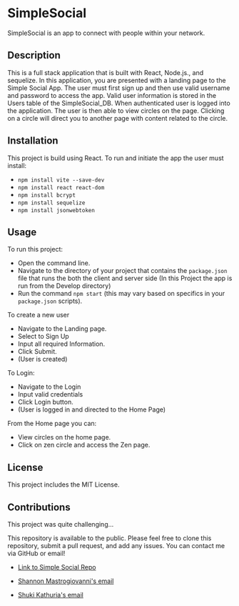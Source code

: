 # SimpleSocial
SimpleSocial is an app to connect with people within your network. 

## Description

This is a full stack application that is built with React, Node.js., and sequelize. In this application, you are presented with a landing page to the Simple Social App. The user must first sign up and then use valid username and password to access the app. Valid user information is stored in the Users table of the SimpleSocial_DB. 
When authenticated user is logged into the application.  The user is then able to view circles on the page. Clicking on a circle will direct you to another page with content related to the circle. 

## Installation

This project is build using React. To run and initiate the app the user must install:

 * `npm install vite --save-dev`
 * `npm install react react-dom`
 * `npm install bcrypt`
 * `npm install sequelize`
 * `npm install jsonwebtoken`
 

## Usage 

To run this project:

* Open the command line.
* Navigate to the directory of your project that contains the `package.json` file that runs the both the client and server side (In this Project the app is run from the Develop directory)
* Run the command `npm start` (this may vary based on specifics in your `package.json` scripts). 

 To create a new user
* Navigate to the Landing page.
* Select to Sign Up 
* Input all required Information.
* Click Submit. 
* (User is created) 

To Login:
* Navigate to the Login 
* Input valid credentials 
* Click Login button. 
* (User is logged in and directed to the Home Page)

From the Home page you can:
* View circles on the home page.  
* Click on zen circle and access the Zen page. 

    


    

## License

This project includes the MIT License.

## Contributions

This project was quite challenging...


 This repository is available to the public. Please feel free to clone this repository, submit a pull request, and add any issues. You can contact me via GitHub or email!

* [Link to Simple Social Repo](https://github.com/shannonMG/revised_Simple_Social)


* [Shannon Mastrogiovanni's email](mailto:shannonmastrogiovanni@gmail.com )
* [Shuki Kathuria's email](mailto:kathuriashuki@gmail.com)







